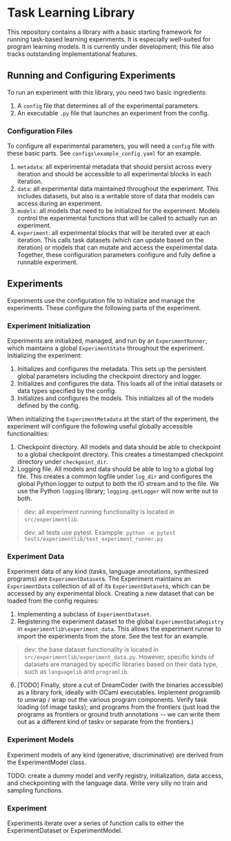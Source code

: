 
# Task Learning Library
This repository contains a library with a basic starting framework for running task-based learning experiments. It is especially well-suited for program learning models.
It is currently under development; this file also tracks outstanding implementational features.

## Running and Configuring Experiments
To run an experiment with this library, you need two basic ingredients:
1. A `config` file that determines all of the experimental parameters.
2. An executable `.py` file that launches an experiment from the config.

### Configuration Files
To configure all experimental parameters, you will need a `config` file with these basic parts. See `configs\example_config.yaml` for an example.
1. `metadata`: all experimental metadata that should persist across every iteration and should be accessible to all experimental blocks in each iteration.
2. `data`: all experimental data maintained throughout the experiment. This includes datasets, but also is a writable store of data that models can access during an experiment.
3. `models`: all models that need to be initialized for the experiment. Models control the experimental functions that will be called to actually run an experiment.
4. `experiment`: all experimental blocks that will be iterated over at each iteration. This calls task datasets (which can update based on the iteration) or models that can mutate and access the experimental data.
Together, these configuration parameters configure and fully define a runnable experiment.

## Experiments
Experiments use the configuration file to initialize and manage the experiments. These configure the following parts of the experiment.

### Experiment Initialization
Experiments are initialized, managed, and run by an `ExperimentRunner`, which maintains a global `ExperimentState` throughout the experiment. 
Initializing the experiment:
1. Initializes and configures the metadata. This sets up the persistent global parameters including the checkpoint directory and logger.
2. Initializes and configures the data. This loads all of the initial datasets or data types specified by the config.
3. Initializes and configures the models. This initializes all of the models defined by the config.

When initializing the `ExperimentMetadata` at the start of the experiment, the experiment will configure the following useful globally accessible functionalities:
1. Checkpoint directory. All models and data should be able to checkpoint to a global checkpoint directory. This creates a timestamped checkpoint directory under `checkpoint_dir`.
2. Logging file. All models and data should be able to log to a global log file. This creates a common logfile under `log_dir` and configures the global Python logger to output to both the IO stream and to the file. We use the Python `logging` library; `logging.getLogger` will now write out to both.

> dev: all experiment running functionality is located in `src/experimentlib`.
> 
> dev: all tests use pytest. Exampple: `python -m pytest tests/experimentlib/test_experiment_runner.py`

### Experiment Data
Experiment data of any kind (tasks, language annotations, synthesized programs) are `ExperimentDataset`s. 
The Experiment maintains an `ExperimentData` collection of all of its `ExperimentDataset`s, which can be accessed by any experimental block.
Creating a new dataset that can be loaded from the config requires:
1. Implementing a subclass of `ExperimentDataset`.
2. Registering the experiment dataset to the global `ExperimentDataRegistry` in `experimentlib\experiment_data`. This allows the experiment runner to import the experiments from the store. See the test for an example.

> dev: the base dataset functionality is located in `src/experimentlib/experiment_data.py`. However, specific kinds of datasets are managed by specific libraries based on their data type, such as `languagelib` and `programlib`.

6. [TODO] Finally, store a cut of DreamCoder (with the binaries accessible) as a library fork, ideally with OCaml executables. Implement programlib to unwrap / wrap out the various program components. Verify task loading (of image tasks); and programs from the frontiers (just load the programs as frontiers or ground truth annotations -- we can write them out as a different kind of taskv or separate from the frontiers.)

### Experiment Models
Experiment models of any kind (generative, discriminative) are derived from the ExperimentModel class.

TODO: create a dummy model and verify registry, initialization, data access, and checkpointing with the language data.
Write very silly no train and sampling functions. 

### Experiment
Experiments iterate over a series of function calls to either the ExperimentDataset or ExperimentModel.




